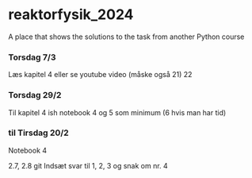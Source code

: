 # reaktorfysik_2024
A place that shows the solutions to the task from another Python course

### Torsdag 7/3
Læs kapitel 4 eller se youtube video (måske også 21) 22 


### Torsdag 29/2
Til kapitel 4 ish 
notebook 4 og 5 som minimum (6 hvis man har tid)


### til Tirsdag 20/2
Notebook 4 

2.7, 2.8 
git
Indsæt svar til 1, 2, 3 og snak om nr. 4
